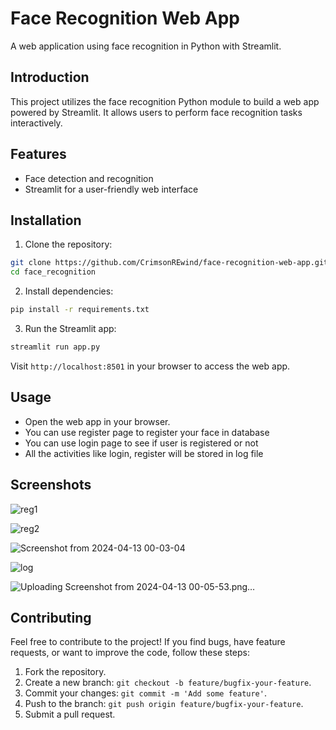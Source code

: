 # Face Recognition Web App

A web application using face recognition in Python with Streamlit.

## Introduction

This project utilizes the face recognition Python module to build a web app powered by Streamlit. It allows users to perform face recognition tasks interactively.

## Features

- Face detection and recognition
- Streamlit for a user-friendly web interface

## Installation

1. Clone the repository:

```bash
git clone https://github.com/CrimsonREwind/face-recognition-web-app.git
cd face_recognition
```

2. Install dependencies:

```bash
pip install -r requirements.txt
```

3. Run the Streamlit app:

```bash
streamlit run app.py
```

Visit `http://localhost:8501` in your browser to access the web app.

## Usage

- Open the web app in your browser.
- You can use register page to register your face in database
- You can use login page to see if user is registered or not
- All the activities like login, register will be stored in log file

## Screenshots
![reg1](https://github.com/CrimsonREwind/face-recognition-web-app/assets/106526797/6e03defe-6814-4571-9a0b-1a9d927b96d0)

![reg2](https://github.com/CrimsonREwind/face-recognition-web-app/assets/106526797/ca7f66ce-8692-48a8-8d52-2886ce75293f)

![Screenshot from 2024-04-13 00-03-04](https://github.com/CrimsonREwind/face-recognition-web-app/assets/106526797/bf17c264-80fb-4e87-9bfe-a836878a766e)


![log](https://github.com/CrimsonREwind/face-recognition-web-app/assets/106526797/6d2284bc-6a13-4602-975a-5e1e8349105c)

![Uploading Screenshot from 2024-04-13 00-05-53.png…]()


## Contributing

Feel free to contribute to the project! If you find bugs, have feature requests, or want to improve the code, follow these steps:

1. Fork the repository.
2. Create a new branch: `git checkout -b feature/bugfix-your-feature`.
3. Commit your changes: `git commit -m 'Add some feature'`.
4. Push to the branch: `git push origin feature/bugfix-your-feature`.
5. Submit a pull request.
